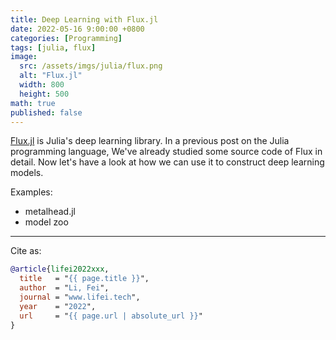 ```yaml
---
title: Deep Learning with Flux.jl
date: 2022-05-16 9:00:00 +0800
categories: [Programming]
tags: [julia, flux]
image:
  src: /assets/imgs/julia/flux.png
  alt: "Flux.jl"
  width: 800
  height: 500
math: true
published: false
---
```



[Flux.jl](https://fluxml.ai/Flux.jl/stable/) is Julia's deep learning library. In a previous post on the Julia programming language, We've already studied some source code of Flux in detail. Now let's have a look at how we can use it to construct deep learning models.

Examples:
- metalhead.jl
- model zoo



<hr>
Cite as:

```bibtex
@article{lifei2022xxx,
  title   = "{{ page.title }}",
  author  = "Li, Fei",
  journal = "www.lifei.tech",
  year    = "2022",
  url     = "{{ page.url | absolute_url }}"
}
```

